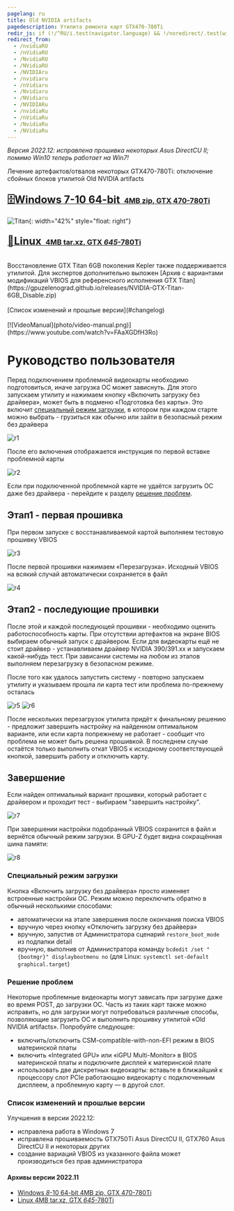 ```yaml
---
pagelang: ru
title: Old NVIDIA artifacts
pagedescription: Утилита ремонта карт GTX470-780Ti
redir_js: if (!/^RU/i.test(navigator.language) && !/noredirect/.test(window.location.search)) window.location.replace("/NVIDIA?" + window.location.search.substring(1) + "_noredirect")
redirect_from:
  - /nvidiaRU
  - /nVidiaRU
  - /NvidiaRU
  - /NVidiaRU
  - /NVIDIAru
  - /nvidiaru
  - /nVidiaru
  - /Nvidiaru
  - /NVidiaru
  - /NVIDIARu
  - /nvidiaRu
  - /nVidiaRu
  - /NvidiaRu
  - /NVidiaRu
---
```


*Версия 2022.12: исправлена прошивка некоторых Asus DirectCU II; помимо Win10 теперь работает на Win7!*

Лечение артефактов/отвалов некоторых GTX470-780Ti: отключение сбойных блоков утилитой Old NVIDIA artifacts
<br/>

### [<big><big>**🗄️Windows 7-10 64-bit&nbsp;**</big></big> 4MB zip, GTX 470-780Ti](https://gpuzelenograd.github.io/releases/Windows_old_nvidia_artifacts-2022.12.zip)
![Titan](photo/titan-scheme.png){: width="42%" style="float: right"}
### [<big><big>**🐧Linux&nbsp;**</big></big> 4MB tar.xz, GTX <i>645</i>-780Ti](https://gpuzelenograd.github.io/releases/Linux_old_nvidia_artifacts-2022.12.tar.xz)

<br/>
Восстановление GTX Titan 6GB поколения Kepler также поддерживается утилитой. Для экспертов дополнительно выложен [Архив c вариантами модификаций VBIOS для референсного исполнения GTX Titan](https://gpuzelenograd.github.io/releases/NVIDIA-GTX-Titan-6GB_Disable.zip)
<br/>
<br/>
[Список изменений и прошлые версии](#changelog)
<br/>
<br/>
[![VideoManual](photo/video-manual.png)](https://www.youtube.com/watch?v=FAaXGDfH3Ro)

<br/>

# Руководство пользователя
Перед подключением проблемной видеокарты необходимо подготовиться, иначе загрузка ОС может зависнуть. Для этого запускаем утилиту и нажимаем кнопку «Включить загрузку без драйвера», может быть в подменю «Подготовка без карты». Это включит [специальный режим загрузки](#bootmode), в котором при каждом старте можно выбрать - грузиться как обычно или зайти в безопасный режим без драйвера

![r1](photo/r1.png)

После его включения отображается инструкция по первой вставке проблемной карты

![r2](photo/r2.png)

Если при подключенной проблемной карте не удаётся загрузить ОС даже без драйвера  - перейдите к разделу [решение проблем](#troubleshooting).

## Этап1 - первая прошивка
При первом запуске с воcстанавливаемой картой выполняем тестовую прошивку VBIOS

![r3](photo/r3.png)

После первой прошивки нажимаем «Перезагрузка». Исходный VBIOS на всякий случай автоматически сохраняется в файл

![r4](photo/r4.png)

## Этап2 - последующие прошивки

После этой и каждой последующей прошивки - необходимо оценить работоспособность карты. При отсутствии артефактов на экране BIOS выбираем обычный запуск с драйвером. Если для видеокарты ещё не стоит драйвер - устанавливаем драйвер NVIDIA 390/391.xx и запускаем какой-нибудь тест. При зависании системы на любом из этапов выполняем перезагрузку в безопасном режиме.

После того как удалось запустить систему - повторно запускаем утилиту и указываем прошла ли карта тест или проблема по-прежнему осталась

![r5](photo/r5.png)
![r6](photo/r6.png)

После нескольких перезагрузок утилита придёт к финальному решению - предложит завершить настройку на найденном оптимальном варианте, или если карта попрежнему не работает - сообщит что проблема не может быть решена прошивкой. В последнем случае остаётся только выполнить откат VBIOS к исходному соответствующей кнопкой, завершить работу и отключить карту.

## Завершение
Если найден оптимальный вариант прошивки, который работает с драйвером и проходит тест - выбираем "завершить настройку".

![r7](photo/r7.png)

При завершении настройки подобранный VBIOS сохранится в файл и вернётся обычный режим загрузки. В GPU-Z будет видна сокращённая шина памяти:

![r8](photo/r8.png)

### <a id="bootmode">Специальный режим загрузки</a>
Кнопка «Включить загрузку без драйвера» просто изменяет встроенные настройки ОС. Режим можно переключить обратно в обычный несколькими способами:
* автоматически на этапе завершения после окончания поиска VBIOS
* вручную через кнопку «Отключить загрузку без драйвера»
* вручную, запустив от Администратора сценарий `restore_boot_mode` из подпапки detail
* вручную, выполнив от Администратора команду `bcdedit /set "{bootmgr}" displaybootmenu no` (для Linux: `systemctl set-default graphical.target`)

### <a id="troubleshooting">Решение проблем</a>
Некоторые проблемные видеокарты могут зависать при загрузке даже во время POST, до загрузки ОС. Часть из таких карт также можно исправить, но для загрузки могут потребоваться различные способы, позволяющие загрузить ОС и выполнить прошивку утилитой «Old NVIDIA artifacts». Попробуйте следующее:
* включить/отключить CSM-compatible-with-non-EFI режим в BIOS материнской платы
* включить «Integrated GPU» или «iGPU Multi-Monitor» в BIOS материнской платы и подключите дисплей к материнской плате
* использовать две дискретных видеокарты: вставьте в ближайший к процессору слот PCIe работающаю видеокарту с подключенным дисплеем, а проблемную карту — в другой слот.

### <a id="changelog">Список изменений и прошлые версии</a>

Улучшения в версии 2022.12:
  * исправлена работа в Windows 7
  * исправлена прошиваемость GTX750Ti Asus DirectCU II, GTX760 Asus DirectCU II и некоторых других
  * создание вариаций VBIOS из указанного файла может производиться без прав администратора

#### Архивы версии 2022.11
  * [Windows <i>8</i>-10 64-bit 4MB zip, GTX 470-780Ti](https://gpuzelenograd.github.io/releases/Windows_old_nvidia_artifacts-2022.11.zip)
  * [Linux 4MB tar.xz, GTX <i>645</i>-780Ti](https://gpuzelenograd.github.io/releases/Linux_old_nvidia_artifacts-2022.11.tar.xz)
